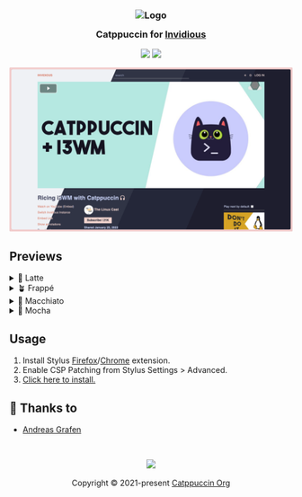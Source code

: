 <h3 align="center">
	<img src="https://raw.githubusercontent.com/catppuccin/catppuccin/main/assets/logos/exports/1544x1544_circle.png" width="100" alt="Logo"/><br/>
	<img src="https://raw.githubusercontent.com/catppuccin/catppuccin/main/assets/misc/transparent.png" height="30" width="0px"/>
	Catppuccin for <a href="https://invidious.io">Invidious</a>
	<img src="https://raw.githubusercontent.com/catppuccin/catppuccin/main/assets/misc/transparent.png" height="30" width="0px"/>
</h3>

<p align="center">
	<a href="https://github.com/catppuccin/userstyles/issues?q=is%3Aissue+is+label%3Ainvidious"><img src="https://img.shields.io/github/issues/catppuccin/mastodon?colorA=363a4f&colorB=f5a97f&style=for-the-badge"></a>
	<a href="https://raw.githubusercontent.com/catppuccin/userstyles/main/styles/invidious/catppuccin.user.css"><img src="https://img.shields.io/badge/stylus-install-cba6f7?colorA=363a4f&style=for-the-badge"></a>
</p>

<p align="center">
  <img src="assets/catwalk.webp"/>
</p>

## Previews

<details>
<summary>🌻 Latte</summary>
<img src="assets/latte.webp"/>
</details>
<details>
<summary>🪴 Frappé</summary>
<img src="assets/frappe.webp"/>
</details>
<details>
<summary>🌺 Macchiato</summary>
<img src="assets/macchiato.webp"/>
</details>
<details>
<summary>🌿 Mocha</summary>
<img src="assets/mocha.webp"/>
</details>


## Usage

1. Install Stylus [Firefox](https://addons.mozilla.org/en-GB/firefox/addon/styl-us/)/[Chrome](https://chrome.google.com/webstore/detail/stylus/clngdbkpkpeebahjckkjfobafhncgmne) extension.
1. Enable CSP Patching from Stylus Settings > Advanced.
1. [Click here to install.](catppuccin.user.css?raw=1)





## 💝 Thanks to

- [Andreas Grafen](https://github.com/andreasgrafen)

&nbsp;

<p align="center">
	<img src="https://raw.githubusercontent.com/catppuccin/catppuccin/main/assets/footers/gray0_ctp_on_line.svg?sanitize=true" />
</p>

<p align="center">
	Copyright &copy; 2021-present <a href="https://github.com/catppuccin" target="_blank">Catppuccin Org</a>
</p>
